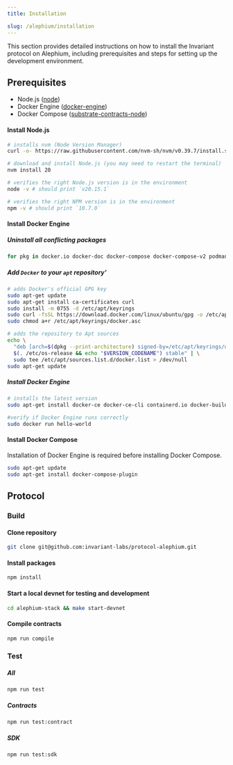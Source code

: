 ```yaml
---
title: Installation

slug: /alephium/installation
---
```


This section provides detailed instructions on how to install the Invariant protocol on Alephium, including prerequisites and steps for setting up the development environment.

## Prerequisites

- Node.js ([node](https://nodejs.org/en/download))
- Docker Engine ([docker-engine](https://docs.docker.com/engine/install/))
- Docker Compose ([substrate-contracts-node](https://docs.docker.com/compose/install/))

#### Install Node.js

```bash
# installs nvm (Node Version Manager)
curl -o- https://raw.githubusercontent.com/nvm-sh/nvm/v0.39.7/install.sh | bash

# download and install Node.js (you may need to restart the terminal)
nvm install 20

# verifies the right Node.js version is in the environment
node -v # should print `v20.15.1`

# verifies the right NPM version is in the environment
npm -v # should print `10.7.0`
```

#### Install Docker Engine

##### Uninstall all conflicting packages
```bash
for pkg in docker.io docker-doc docker-compose docker-compose-v2 podman-docker containerd runc; do sudo apt-get remove $pkg; done
```

##### Add `Docker` to your `apt` repository'
```bash
# adds Docker's official GPG key
sudo apt-get update
sudo apt-get install ca-certificates curl
sudo install -m 0755 -d /etc/apt/keyrings
sudo curl -fsSL https://download.docker.com/linux/ubuntu/gpg -o /etc/apt/keyrings/docker.asc
sudo chmod a+r /etc/apt/keyrings/docker.asc

# adds the repository to Apt sources
echo \
  "deb [arch=$(dpkg --print-architecture) signed-by=/etc/apt/keyrings/docker.asc] https://download.docker.com/linux/ubuntu \
  $(. /etc/os-release && echo "$VERSION_CODENAME") stable" | \
  sudo tee /etc/apt/sources.list.d/docker.list > /dev/null
sudo apt-get update
```

##### Install Docker Engine
```bash
# installs the latest version
sudo apt-get install docker-ce docker-ce-cli containerd.io docker-buildx-plugin docker-compose-plugin

#verify if Docker Engine runs correctly
sudo docker run hello-world
```

#### Install Docker Compose
Installation of Docker Engine is required before installing Docker Compose.

```bash
sudo apt-get update
sudo apt-get install docker-compose-plugin
```

## Protocol
### Build 

#### Clone repository

```bash
git clone git@github.com:invariant-labs/protocol-alephium.git
```

#### Install packages

```bash
npm install
```

#### Start a local devnet for testing and development

```bash
cd alephium-stack && make start-devnet
```

#### Compile contracts

```bash
npm run compile
```

### Test

##### All

```bash
npm run test
```

##### Contracts

```bash
npm run test:contract
```

##### SDK

```bash
npm run test:sdk
```
<!-- TODO-ALEPHIUM: describe SDK installation -->
<!-- ## Build SDK

#### Build SDK with its associated dependencies

```bash
cd sdk
./build.sh
```

#### Run e2e tests

```bash
./tests.sh
``` -->
